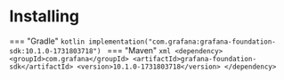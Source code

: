 # Installing

=== "Gradle"
    ```kotlin
    implementation("com.grafana:grafana-foundation-sdk:10.1.0-1731803718")
    ```
=== "Maven"
    ```xml
    <dependency>
        <groupId>com.grafana</groupId>
        <artifactId>grafana-foundation-sdk</artifactId>
        <version>10.1.0-1731803718</version>
    </dependency>
    ```

